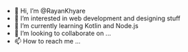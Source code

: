 - 👋 Hi, I’m @RayanKhyare
- 👀 I’m interested in web development and designing stuff
- 🌱 I’m currently learning Kotlin and Node.js
- 💞️ I’m looking to collaborate on ...
- 📫 How to reach me ...

<!---
RayanKhyare/RayanKhyare is a ✨ special ✨ repository because its `README.md` (this file) appears on your GitHub profile.
You can click the Preview link to take a look at your changes.
--->
